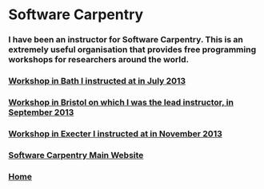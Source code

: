 
<div class="grid">
  <div class="grid-item cw-box-big cw-bbutton-1-14">
    <h1>Software Carpentry</h1>
  </div>

  <div class="grid-item cw-box-wide cw-btext-3">
    <h3>I have been an instructor for Software Carpentry. This
        is an extremely useful organisation that provides
        free programming workshops for researchers around
        the world.</h3>
  </div>

  <a href="http://tinyurl.com/swcbath">
    <div class="grid-item cw-box cw-bbutton-5-16">
     <h3>Workshop in Bath I instructed at in July 2013</h3>
    </div>
  </a>

  <a href="http://tinyurl.com/swcbristol">
    <div class="grid-item cw-box cw-bbutton-2-4">
     <h3>Workshop in Bristol on which I was the lead instructor, in September 2013</h3>
    </div>
  </a>

  <a href="http://tinyurl.com/swcexeter">
    <div class="grid-item cw-box cw-bbutton-4-9">
     <h3>Workshop in Execter I instructed at in November 2013</h3>
    </div>
  </a>

  <a href="https://software-carpentry.org">
    <div class="grid-item cw-box cw-bbutton-5-5">
      <h3>Software Carpentry Main Website</h3>
    </div>
  </a>

  <a href="../index.html">
    <div class="grid-item cw-box cw-bbutton-1-2">
     <h3>Home</h3>
    </div>
  </a>

</div>

